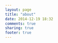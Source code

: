 ```yaml
---
layout: page
title: "about"
date: 2014-12-19 18:32
comments: true
sharing: true
footer: true
---
```

